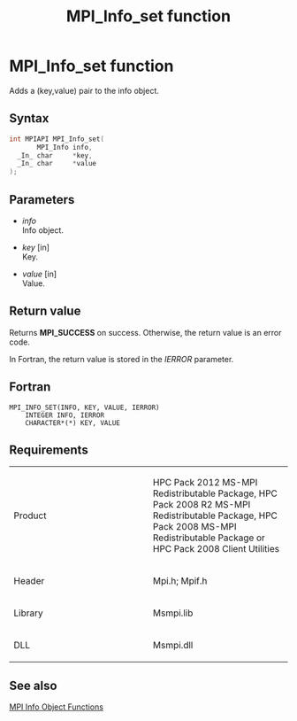 ﻿---
title: MPI_Info_set function
TOCTitle: MPI_Info_set function
ms:assetid: 276f8c2d-61e3-46c4-9977-cb5781d065c1
ms:mtpsurl: https://msdn.microsoft.com/en-us/library/Dn473418(v=VS.85)
ms:contentKeyID: 59360954
ms.date: 03/28/2018
mtps_version: v=VS.85
f1_keywords:
- MPI_INFO_SET
- mpif/MPI_Info_set
- mpi/MPI_INFO_SET
dev_langs:
- C++
- C
---

# MPI\_Info\_set function

Adds a (key,value) pair to the info object.

## Syntax

``` c++
int MPIAPI MPI_Info_set(
       MPI_Info info,
  _In_ char     *key,
  _In_ char     *value
);
```

## Parameters

  - *info*  
    Info object.

  - *key* \[in\]  
    Key.

  - *value* \[in\]  
    Value.

## Return value

Returns **MPI\_SUCCESS** on success. Otherwise, the return value is an error code.

In Fortran, the return value is stored in the *IERROR* parameter.

## Fortran

    MPI_INFO_SET(INFO, KEY, VALUE, IERROR)
        INTEGER INFO, IERROR
        CHARACTER*(*) KEY, VALUE

## Requirements

<table>
<colgroup>
<col style="width: 50%" />
<col style="width: 50%" />
</colgroup>
<tbody>
<tr class="odd">
<td><p>Product</p></td>
<td><p>HPC Pack 2012 MS-MPI Redistributable Package, HPC Pack 2008 R2 MS-MPI Redistributable Package, HPC Pack 2008 MS-MPI Redistributable Package or HPC Pack 2008 Client Utilities</p></td>
</tr>
<tr class="even">
<td><p>Header</p></td>
<td>Mpi.h;
Mpif.h</td>
</tr>
<tr class="odd">
<td><p>Library</p></td>
<td>Msmpi.lib</td>
</tr>
<tr class="even">
<td><p>DLL</p></td>
<td>Msmpi.dll</td>
</tr>
</tbody>
</table>


## See also

[MPI Info Object Functions](mpi-info-object-functions.md)

